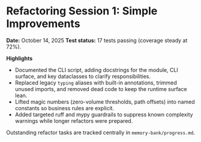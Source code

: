 # Refactoring Session 1: Simple Improvements

**Date:** October 14, 2025
**Test status:** 17 tests passing (coverage steady at 72%).

**Highlights**
- Documented the CLI script, adding docstrings for the module, CLI surface, and key dataclasses to clarify responsibilities.
- Replaced legacy `typing` aliases with built-in annotations, trimmed unused imports, and removed dead code to keep the runtime surface lean.
- Lifted magic numbers (zero-volume thresholds, path offsets) into named constants so business rules are explicit.
- Added targeted ruff and mypy guardrails to suppress known complexity warnings while longer refactors were prepared.

Outstanding refactor tasks are tracked centrally in `memory-bank/progress.md`.
